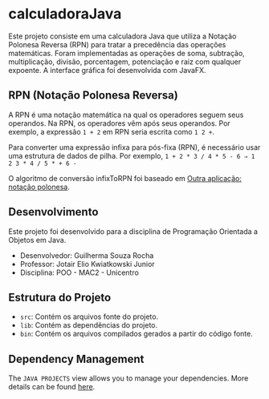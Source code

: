 # calculadoraJava

Este projeto consiste em uma calculadora Java que utiliza a Notação Polonesa Reversa (RPN) para tratar a precedência das operações matemáticas. Foram implementadas as operações de soma, subtração, multiplicação, divisão, porcentagem, potenciação e raiz com qualquer expoente. A interface gráfica foi desenvolvida com JavaFX.

## RPN (Notação Polonesa Reversa)

A RPN é uma notação matemática na qual os operadores seguem seus operandos. Na RPN, os operadores vêm após seus operandos. Por exemplo, a expressão `1 + 2` em RPN seria escrita como `1 2 +`.

Para converter uma expressão infixa para pós-fixa (RPN), é necessário usar uma estrutura de dados de pilha. 
Por exemplo, `1 + 2 * 3 / 4 * 5 - 6 ⇒ 1 2 3 * 4 / 5 * + 6 -`

O algoritmo de conversão infixToRPN foi baseado em [Outra aplicação: notação polonesa](https://www.ime.usp.br/~pf/algoritmos/aulas/pilha.html).

## Desenvolvimento

Este projeto foi desenvolvido para a disciplina de Programação Orientada a Objetos em Java. 

- Desenvolvedor: Guilherma Souza Rocha
- Professor: Jotair Elio Kwiatkowski Junior
- Disciplina: POO - MAC2 - Unicentro

## Estrutura do Projeto

- `src`: Contém os arquivos fonte do projeto.
- `lib`: Contém as dependências do projeto.
- `bin`: Contém os arquivos compilados gerados a partir do código fonte.

## Dependency Management

The `JAVA PROJECTS` view allows you to manage your dependencies. More details can be found [here](https://github.com/microsoft/vscode-java-dependency#manage-dependencies).
